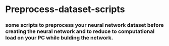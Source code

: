 # Preprocess-dataset-scripts
### some scripts to preprocess your neural network dataset before creating the neural network and to reduce to computational load on your PC while bulding the network.
